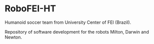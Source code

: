 RoboFEI-HT
==========

Humanoid soccer team from University Center of FEI (Brazil).

Repository of software development for the robots Milton, Darwin and Newton.


